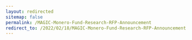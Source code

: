 ```yaml
---
layout: redirected
sitemap: false
permalink: /MAGIC-Monero-Fund-Research-RFP-Announcement
redirect_to: /2022/02/18/MAGIC-Monero-Fund-Research-RFP-Announcement
---
```

